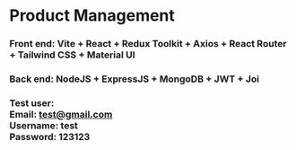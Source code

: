 # Product Management

### Front end: Vite + React + Redux Toolkit + Axios + React Router + Tailwind CSS + Material UI

### Back end: NodeJS + ExpressJS + MongoDB + JWT + Joi

### Test user: <br> Email: test@gmail.com <br> Username: test <br> Password: 123123
